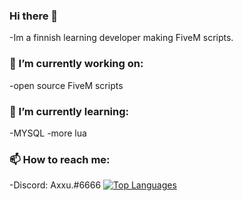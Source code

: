 ### Hi there 👋
-Im a finnish learning developer making FiveM scripts.
### 🔭 I’m currently working on:
-open source FiveM scripts

### 🌱 I’m currently learning:
-MYSQL 
-more lua
### 📫 How to reach me: 
-Discord: Axxu.#6666
[![Top Languages](https://github-readme-stats.vercel.app/api/top-langs/?username=anuraghazra&layout=compact)](https://github.com/AxxuDEV)
